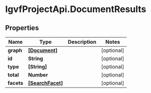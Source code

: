 # IgvfProjectApi.DocumentResults

## Properties

Name | Type | Description | Notes
------------ | ------------- | ------------- | -------------
**graph** | [**[Document]**](Document.md) |  | [optional] 
**id** | **String** |  | [optional] 
**type** | **[String]** |  | [optional] 
**total** | **Number** |  | [optional] 
**facets** | [**[SearchFacet]**](SearchFacet.md) |  | [optional] 



